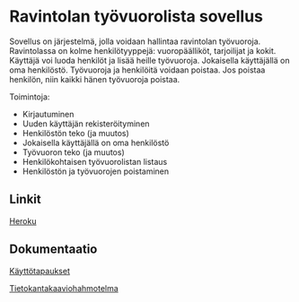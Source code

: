 # Ravintolan työvuorolista sovellus
 
Sovellus on järjestelmä, jolla voidaan hallintaa ravintolan työvuoroja. Ravintolassa on kolme henkilötyyppejä: vuoropäälliköt, tarjoilijat ja kokit. Käyttäjä voi luoda henkilöt ja lisää heille työvuoroja. Jokaisella käyttäjällä on oma henkilöstö. Työvuoroja ja henkilöitä voidaan poistaa. Jos poistaa henkilön, niin kaikki hänen työvuoroja poistaa.

Toimintoja:

- Kirjautuminen
- Uuden käyttäjän rekisteröityminen
- Henkilöstön teko (ja muutos)
- Jokaisella käyttäjällä on oma henkilöstö
- Työvuoron teko (ja muutos)
- Henkilökohtaisen työvuorolistan listaus
- Henkilöstön ja työvuorojen poistaminen

## Linkit

[Heroku]( http://rav-tyovuorolista-ts.herokuapp.com )

## Dokumentaatio

[Käyttötapaukset]( https://github.com/olegTervo/tyovuorolista/blob/master/documentation/K%C3%A4ytt%C3%B6tapaukset.md )

[Tietokantakaaviohahmotelma]( https://github.com/olegTervo/tyovuorolista/blob/master/documentation/Tietokantakaaviohahmotelma.md )


